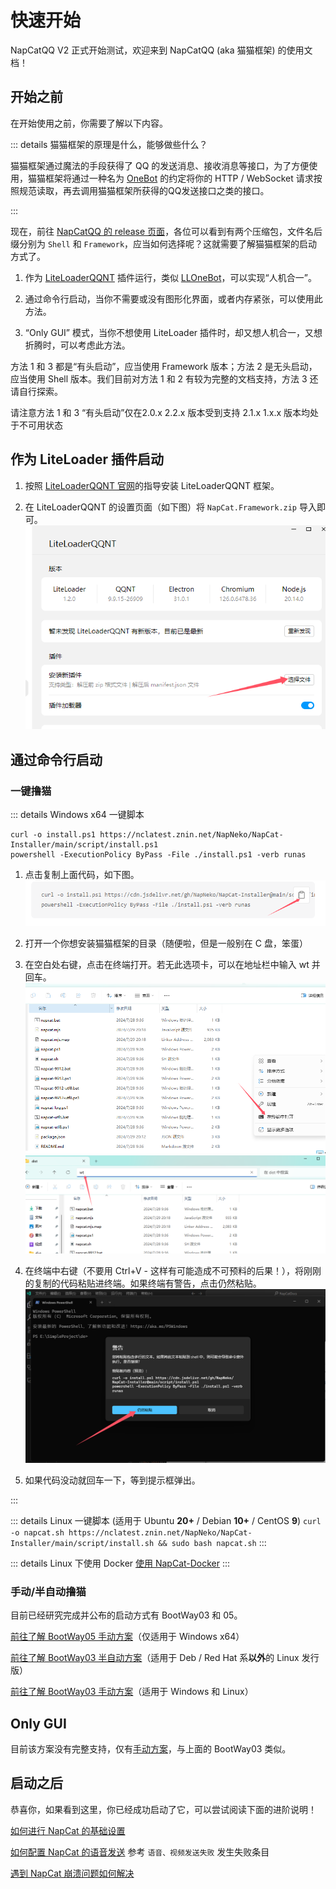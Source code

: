 # 快速开始

NapCatQQ V2 正式开始测试，欢迎来到 NapCatQQ (aka 猫猫框架) 的使用文档！

## 开始之前

在开始使用之前，你需要了解以下内容。

::: details 猫猫框架的原理是什么，能够做些什么？

猫猫框架通过魔法的手段获得了 QQ 的发送消息、接收消息等接口，为了方便使用，猫猫框架将通过一种名为 [OneBot](https://11.onebot.dev) 的约定将你的 HTTP / WebSocket 请求按照规范读取，再去调用猫猫框架所获得的QQ发送接口之类的接口。

:::

现在，前往 [NapCatQQ 的 release 页面](https://github.com/NapNeko/NapCatQQ/releases)，各位可以看到有两个压缩包，文件名后缀分别为 `Shell` 和 `Framework`，应当如何选择呢？这就需要了解猫猫框架的启动方式了。

1. 作为 [LiteLoaderQQNT](https://liteloaderqqnt.github.io/) 插件运行，类似 [LLOneBot](https://llonebot.github.io)，可以实现“人机合一”。

2. 通过命令行启动，当你不需要或没有图形化界面，或者内存紧张，可以使用此方法。

3. “Only GUI” 模式，当你不想使用 LiteLoader 插件时，却又想人机合一，又想折腾时，可以考虑此方法。

方法 1 和 3 都是“有头启动”，应当使用 Framework 版本；方法 2 是无头启动，应当使用 Shell 版本。我们目前对方法 1 和 2 有较为完整的文档支持，方法 3 还请自行探索。

请注意方法 1 和 3 “有头启动”仅在2.0.x 2.2.x 版本受到支持 2.1.x 1.x.x 版本均处于不可用状态
## 作为 LiteLoader 插件启动

1. 按照 [LiteLoaderQQNT 官网](https://liteloaderqqnt.github.io/)的指导安装 LiteLoaderQQNT 框架。

2. 在 LiteLoaderQQNT 的设置页面（如下图）将 `NapCat.Framework.zip` 导入即可。
![在这里](../../asset/img/getting-started/ll01.png)

## 通过命令行启动

### 一键撸猫

::: details Windows x64 一键脚本

```
curl -o install.ps1 https://nclatest.znin.net/NapNeko/NapCat-Installer/main/script/install.ps1
powershell -ExecutionPolicy ByPass -File ./install.ps1 -verb runas
```
1. 点击复制上面代码，如下图。
  ![复制代码](../../asset/img/getting-started/nc070.png)

2. 打开一个你想安装猫猫框架的目录（随便啦，但是一般别在 C 盘，笨蛋）

3. 在空白处右键，点击在终端打开。若无此选项卡，可以在地址栏中输入 wt 并回车。
  ![alt text](../../asset/img/getting-started/nc056.png)
  ![alt text](../../asset/img/getting-started/nc057.png)

4. 在终端中右键（不要用 Ctrl+V - 这样有可能造成不可预料的后果！），将刚刚的复制的代码粘贴进终端。如果终端有警告，点击仍然粘贴。
  ![alt text](../../asset/img/getting-started/nc059.png)

5. 如果代码没动就回车一下，等到提示框弹出。

:::

::: details Linux 一键脚本 (适用于 Ubuntu **20+** / Debian **10+** / CentOS **9**)
`curl -o napcat.sh https://nclatest.znin.net/NapNeko/NapCat-Installer/main/script/install.sh && sudo bash napcat.sh`
:::

::: details Linux 下使用 Docker
[使用 NapCat-Docker](https://github.com/NapNeko/NapCat-Docker)
:::

### 手动/半自动撸猫

目前已经研究完成并公布的启动方式有 BootWay03 和 05。

[前往了解 BootWay05 手动方案](./boot/shell/BootWay05)（仅适用于 Windows x64）

[前往了解 BootWay03 半自动方案](./boot/shell/BootWay03-Linux-SemiAuto.md)（适用于 Deb / Red Hat 系**以外**的 Linux 发行版）

[前往了解 BootWay03 手动方案](./boot/shell/BootWay03)（适用于 Windows 和 Linux）

## Only GUI

目前该方案没有完整支持，仅有[手动方案](./boot/only-gui/BootWay03)，与上面的 BootWay03 类似。

## 启动之后

恭喜你，如果看到这里，你已经成功启动了它，可以尝试阅读下面的进阶说明！

[如何进行 NapCat 的基础设置](./config/basic.md)

[如何配置 NapCat 的语音发送](./faq.md) 参考 `语音、视频发送失败` 发生失败条目

[遇到 NapCat 崩溃问题如何解决](./faq.md)
